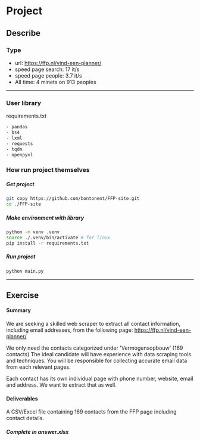 # Project

## Describe

### Type
- url: https://ffp.nl/vind-een-planner/
- speed page search: 17 it/s
- speed page people: 3.7 it/s
- All time: 4 minets on 913 peoples

---
### User library
requirements.txt
```bash
- pandas
- bs4
- lxml
- requests
- tqdm
- openpyxl
```

### How run project themselves

##### Get project
```bash
git copy https://github.com/bontonent/FFP-site.git
cd ./FFP-site
```

##### Make environment with library
```bash
python -m venv .venv
source ./.venv/bin/activate # for linux
pip install -r requirements.txt
```

##### Run project
```bash
python main.py
```

---
## Exercise

#### Summary
We are seeking a skilled web scraper to extract all contact information, including email addresses, from the following page: https://ffp.nl/vind-een-planner/

We only need the contacts categorized under 'Vermogensopbouw' (169 contacts) The ideal candidate will have experience with data scraping tools and techniques. You will be responsible for collecting accurate email data from each relevant pages.

Each contact has its own individual page with phone number, website, email and address. We want to extract that as well.

#### Deliverables
A CSV/Excel file containing 169 contacts from the FFP page including contact details.

##### Complete in answer.xlsx